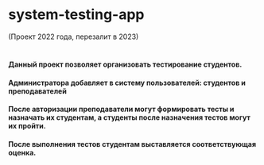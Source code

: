 # system-testing-app
(Проект 2022 года, перезалит в 2023)
#
#### Данный проект позволяет организовать тестирование студентов.
#### Администратора добавляет в систему пользователей: студентов и преподавателей
#### После авторизации преподаватели могут формировать тесты и назначать их студентам, а студенты после назначения тестов могут их пройти. 
#### После выполнения тестов студентам выставляется соответствующая оценка.
